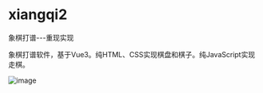# xiangqi2
象棋打谱---重现实现

象棋打谱软件，基于Vue3。纯HTML、CSS实现棋盘和棋子。纯JavaScript实现走棋。

![image](https://user-images.githubusercontent.com/81964234/215377075-61750cec-1097-46c9-8106-311507316b05.png)

